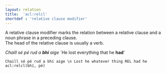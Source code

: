 ```yaml
---
layout: relation
title:  'acl:relcl'
shortdef : 'relative clause modifier'
---
```


A relative clause modifier marks the relation between a relative clause and a noun phrase in a preceding clause.  
The head of the relative clause is usually a verb.

_Chaill sé pé rud a <b>bhí</b> aige_ `He lost everything that he <b>had</b>'

~~~ sdparse
Chaill sé pé rud a bhí aige \n Lost he whatever thing REL had he
acl:relcl(bhí, pé)
~~~


